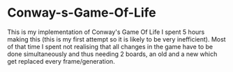 # Conway-s-Game-Of-Life
This is my implementation of Conway's Game Of Life
I spent 5 hours making this (this is my first attempt
so it is likely to be very inefficient). Most of that
time I spent not realising that all changes in the
game have to be done simultaneously and thus needing
2 boards, an old and a new which get replaced every
frame/generation.
